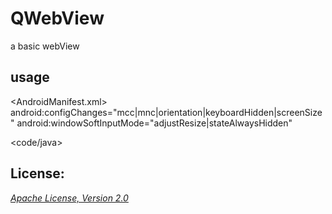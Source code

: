 # QWebView <br>
a basic webView <br>
## usage <br>
<AndroidManifest.xml> <br>
    android:configChanges="mcc|mnc|orientation|keyboardHidden|screenSize"
    android:windowSoftInputMode="adjustResize|stateAlwaysHidden"
  
<code/java>

## License:

_[Apache License, Version 2.0](https://github.com/qguangyao/QWebView/blob/master/LICENSE)_
